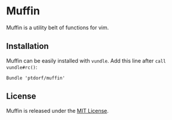 # Muffin

Muffin is a utility belt of functions for vim.


## Installation

Muffin can be easily installed with `vundle`. Add this line after `call vundle#rc()`:

```vim
Bundle 'ptdorf/muffin'
```

## License

Muffin is released under the [MIT License](http://opensource.org/licenses/MIT).
